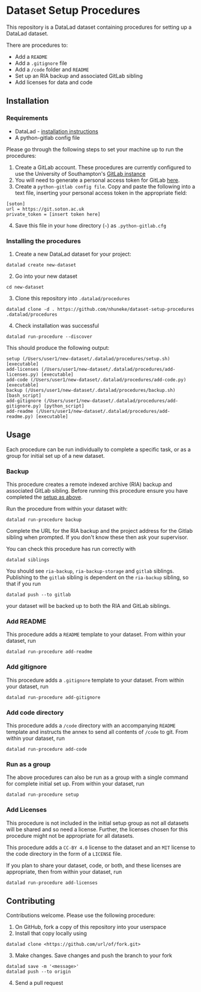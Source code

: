# Dataset Setup Procedures

This repository is a DataLad dataset containing procedures for setting up a DataLad dataset. 

There are procedures to:

- Add a `README`
- Add a `.gitignore` file
- Add a `/code` folder and `README`
- Set up an RIA backup and associated GitLab sibling 
- Add licenses for data and code

## Installation 

### Requirements
- DataLad - [installation instructions](https://anaconda.org/conda-forge/datalad) 
- A python-gitlab config file

Please go through the following steps to set your machine up to run the procedures:
1. Create a GitLab account. These procedures are currently configured to use the University of Southampton's [GitLab instance](https://git.soton.ac.uk) 
2. You will need to generate a personal access token for GitLab [here](https://git.soton.ac.uk/-/profile/personal_access_tokens).
3. Create a `python-gitlab config file`. Copy and paste the following into a text file, inserting your personal access token in the appropriate field:

```
[soton] 
url = https://git.soton.ac.uk
private_token = [insert token here] 
```		
4. Save this file in your `home` directory (`~`) as `.python-gitlab.cfg`

### Installing the procedures

1. Create a new DataLad dataset for your project:

```
datalad create new-dataset
```

2. Go into your new dataset 

```
cd new-dataset
```

3. Clone this repository into `.datalad/procedures`

```
datalad clone -d . https://github.com/nhuneke/dataset-setup-procedures .datalad/procedures
```

4. Check installation was successful 

```
datalad run-procedure --discover
```

This should produce the following output:

```
setup (/Users/user1/new-dataset/.datalad/procedures/setup.sh) [executable]
add-licenses (/Users/user1/new-dataset/.datalad/procedures/add-licenses.py) [executable]
add-code (/Users/user1/new-dataset/.datalad/procedures/add-code.py) [executable]
backup (/Users/user1/new-dataset/.datalad/procedures/backup.sh) [bash_script]
add-gitignore (/Users/user1/new-dataset/.datalad/procedures/add-gitignore.py) [python_script]
add-readme (/Users/user1/new-dataset/.datalad/procedures/add-readme.py) [executable]
```

## Usage

Each procedure can be run individually to complete a specific task, or as a group for initial set up of a new dataset.

### Backup

This procedure creates a remote indexed archive (RIA) backup and associated GitLab sibling. Before running this procedure ensure you have completed the [setup as above](#requirements). 

Run the procedure from within your dataset with:

```
datalad run-procedure backup
```

Complete the URL for the RIA backup and the project address for the Gitlab sibling when prompted. If you don't know these then ask your supervisor. 

You can check this procedure has run correctly with 

```
datalad siblings
```

You should see `ria-backup`, `ria-backup-storage` and `gitlab` siblings. Publishing to the `gitlab` sibling is dependent on the `ria-backup` sibling, so that if you run

```
datalad push --to gitlab
``` 

your dataset will be backed up to both the RIA and GitLab siblings. 

### Add README

This procedure adds a `README` template to your dataset. From within your dataset, run

``` 
datalad run-procedure add-readme
```

### Add gitignore

This procedure adds a `.gitignore` template to your dataset. From within your dataset, run

``` 
datalad run-procedure add-gitignore
```

### Add code directory

This procedure adds a `/code` directory with an accompanying `README` template and instructs the annex to send all contents of `/code` to git. From within your dataset, run

```
datalad run-procedure add-code
```

### Run as a group

The above procedures can also be run as a group with a single command for complete initial set up. From within your dataset, run

```
datalad run-procedure setup
```

### Add Licenses

This procedure is not included in the initial setup group as not all datasets will be shared and so need a license. Further, the licenses chosen for this procedure might not be appropriate for all datasets. 

This procedure adds a `CC-BY 4.0` license to the dataset and an `MIT` license to the code directory in the form of a `LICENSE` file. 

If you plan to share your dataset, code, or both, and these licenses are appropriate, then from within your dataset, run

```
datalad run-procedure add-licenses
```

## Contributing

Contributions welcome. Please use the following procedure:

1. On GitHub, fork a copy of this repository into your userspace
2. Install that copy locally using
```
datalad clone <https://github.com/url/of/fork.git>
```
3. Make changes. Save changes and push the branch to your fork
```
datalad save -m '<message>'
datalad push --to origin
```
4. Send a pull request
